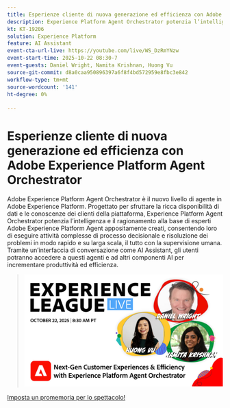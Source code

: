 ```yaml
---
title: Esperienze cliente di nuova generazione ed efficienza con Adobe Experience Platform Agent Orchestrator
description: Experience Platform Agent Orchestrator potenzia l’intelligenza e il ragionamento alla base degli esperti Adobe Experience Platform Agent appositamente creati, consentendo loro di eseguire attività di processo decisionale complesse e di risoluzione dei problemi in modo rapido e su larga scala.
kt: KT-19206
solution: Experience Platform
feature: AI Assistant
event-cta-url-live: https://youtube.com/live/WS_DzRmYNzw
event-start-time: 2025-10-22 08:30-7
event-guests: Daniel Wright, Namita Krishnan, Huong Vu
source-git-commit: d8a0caa950896397a6f8f4bd572959e8fbc3e842
workflow-type: tm+mt
source-wordcount: '141'
ht-degree: 0%

---
```


# Esperienze cliente di nuova generazione ed efficienza con Adobe Experience Platform Agent Orchestrator

Adobe Experience Platform Agent Orchestrator è il nuovo livello di agente in Adobe Experience Platform. Progettato per sfruttare la ricca disponibilità di dati e le conoscenze dei clienti della piattaforma, Experience Platform Agent Orchestrator potenzia l’intelligenza e il ragionamento alla base di esperti Adobe Experience Platform Agent appositamente creati, consentendo loro di eseguire attività complesse di processo decisionale e risoluzione dei problemi in modo rapido e su larga scala, il tutto con la supervisione umana. Tramite un’interfaccia di conversazione come AI Assistant, gli utenti potranno accedere a questi agenti e ad altri componenti AI per incrementare produttività ed efficienza.

> ![Mostra banner](assets/WebBanner-Oct22-2025.jpg)

[Imposta un promemoria per lo spettacolo!](https://youtube.com/live/WS_DzRmYNzw)
